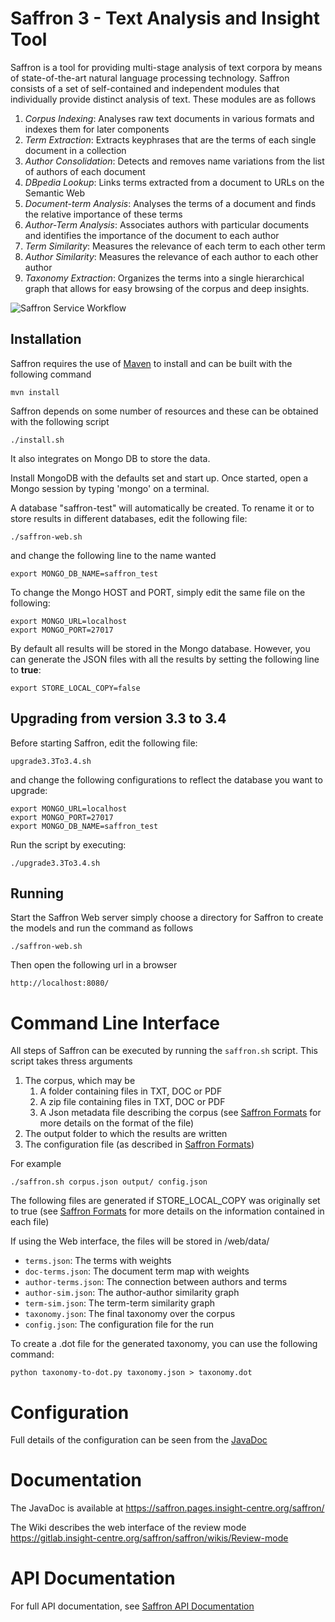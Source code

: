 Saffron 3 - Text Analysis and Insight Tool
==========================================

Saffron is a tool for providing multi-stage analysis of text corpora by means 
of state-of-the-art natural language processing technology. Saffron consists of
a set of self-contained and independent modules that individually provide 
distinct analysis of text. These modules are as follows

1. *Corpus Indexing*: Analyses raw text documents in various formats and indexes
them for later components
2. *Term Extraction*: Extracts keyphrases that are the terms of each single
document in a collection
3. *Author Consolidation*: Detects and removes name variations from the list 
of authors of each document
4. *DBpedia Lookup*: Links terms extracted from a document to URLs on the 
Semantic Web
5. *Document-term Analysis*: Analyses the terms of a document and finds the relative
importance of these terms
6. *Author-Term Analysis*: Associates authors with particular documents and 
identifies the importance of the document to each author
7. *Term Similarity*: Measures the relevance of each term to each other term
8. *Author Similarity*: Measures the relevance of each author to each other
author
9. *Taxonomy Extraction*: Organizes the terms into a single hierarchical 
graph that allows for easy browsing of the corpus and deep insights.

![Saffron Service Workflow](https://gitlab.insight-centre.org/saffron/saffron/raw/master/docs/Saffron%20Services.png)

Installation
------------

Saffron requires the use of [Maven](https://maven.apache.org/) to install and 
can be built with the following command

    mvn install

Saffron depends on some number of resources and these can be obtained with the
following script

    ./install.sh

It also integrates on Mongo DB to store the data.


Install MongoDB with the defaults set and start up. Once started, open a Mongo 
session by typing 'mongo' on a terminal. 

A database "saffron-test" will automatically be created. To rename it or to store results in different databases, edit the following file: 

    ./saffron-web.sh

and change the following line to the name wanted

    export MONGO_DB_NAME=saffron_test


To change the Mongo HOST and PORT, simply edit the same file on the following:

    export MONGO_URL=localhost
    export MONGO_PORT=27017
    
By default all results will be stored in the Mongo database. However, you can generate the JSON files with all the results by setting the following line to **true**: 
    
    export STORE_LOCAL_COPY=false

Upgrading from version 3.3 to 3.4
------

Before starting Saffron, edit the following file:

	upgrade3.3To3.4.sh
	
and change the following configurations to reflect the database you want to upgrade:
  
	export MONGO_URL=localhost
    export MONGO_PORT=27017
    export MONGO_DB_NAME=saffron_test
    
Run the script by executing:

	./upgrade3.3To3.4.sh

Running
-------


Start the Saffron Web server simply choose a directory for Saffron to create
the models and run the command as follows

    ./saffron-web.sh

Then open the following url in a browser 

    http://localhost:8080/




Command Line Interface
======================

All steps of Saffron can be executed by running the `saffron.sh` script. This 
script takes thress arguments

1. The corpus, which may be 
    1. A folder containing files in TXT, DOC or PDF
    2. A zip file containing files in TXT, DOC or PDF
    3. A Json metadata file describing the corpus (see [Saffron Formats](FORMATS.md) for more details on the format of the file)
2. The output folder to which the results are written
3. The configuration file (as described in [Saffron Formats](FORMATS.md))

For example

    ./saffron.sh corpus.json output/ config.json

The following files are generated if STORE_LOCAL_COPY was originally set to true (see [Saffron Formats](FORMATS.md) for more details on the information contained in each file)

If using the Web interface, the files will be stored in /web/data/

* `terms.json`: The terms with weights
* `doc-terms.json`: The document term map with weights
* `author-terms.json`: The connection between authors and terms
* `author-sim.json`: The author-author similarity graph
* `term-sim.json`: The term-term similarity graph
* `taxonomy.json`: The final taxonomy over the corpus
* `config.json`: The configuration file for the run
 

To create a .dot file for the generated taxonomy, you can use the following command:

    python taxonomy-to-dot.py taxonomy.json > taxonomy.dot

Configuration
=============

Full details of the configuration can be seen from the [JavaDoc](https://saffron.pages.insight-centre.org/saffron/org/insightcentre/nlp/saffron/config/package-summary.html)

Documentation
=============

The JavaDoc is available at https://saffron.pages.insight-centre.org/saffron/

The Wiki describes the web interface of the review mode https://gitlab.insight-centre.org/saffron/saffron/wikis/Review-mode

API Documentation
=================

For full API documentation, see [Saffron API Documentation](https://gitlab.insight-centre.org/saffron/saffron/blob/master/web/README.md)
